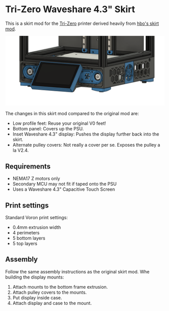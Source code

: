 # Tri-Zero Waveshare 4.3" Skirt

This is a skirt mod for the [Tri-Zero](https://github.com/zruncho3d/tri-zero) printer derived heavily from [hbo's skirt mod](https://github.com/zruncho3d/tri-zero/tree/main/Mods/hbo/SkirtsCollection).

![CAD drawing](Images/Render.png)

The changes in this skirt mod compared to the original mod are:

* Low profile feet: Reuse your original V0 feet!
* Bottom panel: Covers up the PSU.
* Inset Waveshare 4.3" display: Pushes the display further back into the skirt.
* Alternate pulley covers: Not really a cover per se. Exposes the pulley a la V2.4.

## Requirements

* NEMA17 Z motors only
* Secondary MCU may not fit if taped onto the PSU
* Uses a Waveshare 4.3" Capacitive Touch Screen

## Print settings

Standard Voron print settings:

* 0.4mm extrusion width
* 4 perimeters
* 5 bottom layers
* 5 top layers

## Assembly

Follow the same assembly instructions as the original skirt mod. Whe building the display mounts:

1. Attach mounts to the bottom frame extrusion.
2. Attach pulley covers to the mounts.
3. Put display inside case.
4. Attach display and case to the mount.
